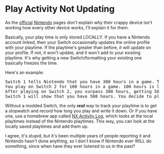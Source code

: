 # Play Activity Not Updating

As the [official](https://en-americas-support.nintendo.com/app/answers/detail/a_id/28415/kw/play%20time) [Nintendo](https://www.nintendo.co.uk/Support/Nintendo-Switch/Troubleshooting/Play-Activity-Does-Not-Display-Correctly-1356493.html) pages don't explain why their crappy device isn't working how every other device works, I'll explain it for them.

Basically, your play time is only stored LOCALLY. If you have a Nintendo account linked, then your Switch occasionally updates the online profile with your playtime. If the playtime's greater than before, it will update on your profile. If not, it won't update, and it won't add to your existing playtime. It's why getting a new Switch/formatting your existing one basically freezes the time.

Here's an example:
<pre>
Switch 1 tells Nintendo that you have 300 hours in a game. The profile reflects this.
You play on Switch 2 for 100 hours in a game. 100 hours is less than 300, and will not update, nor add to the existing playtime.
After playing on Switch 2, you surpass 300 hours, getting 500. 500 is more than 300, and thus updates on the profile.
Switch 1 will show that you have 500 hours. You decide to play on Switch 1 for 100 more hours, with a total of 400 hours on it. 400 is less than 500, and will not update or add to the existing playtime.
</pre>
Without a modded Switch, the only ***real*** way to track your playtime is to get a stopwatch and record how long you play and write it down. Or if you have one, use a homebrew app called [NX Activity Log](https://github.com/tallbl0nde/NX-Activity-Log), which looks at the local playtimes instead of the Nintendo playtimes. This way, you can look at the locally saved playtimes and add them up.

I agree, it's stupid, but it's been multiple years of people reporting it and Nintendo hasn't done anything, so I don't know if Nintendo ever WILL do something, since when have they ever listened to us in the past?